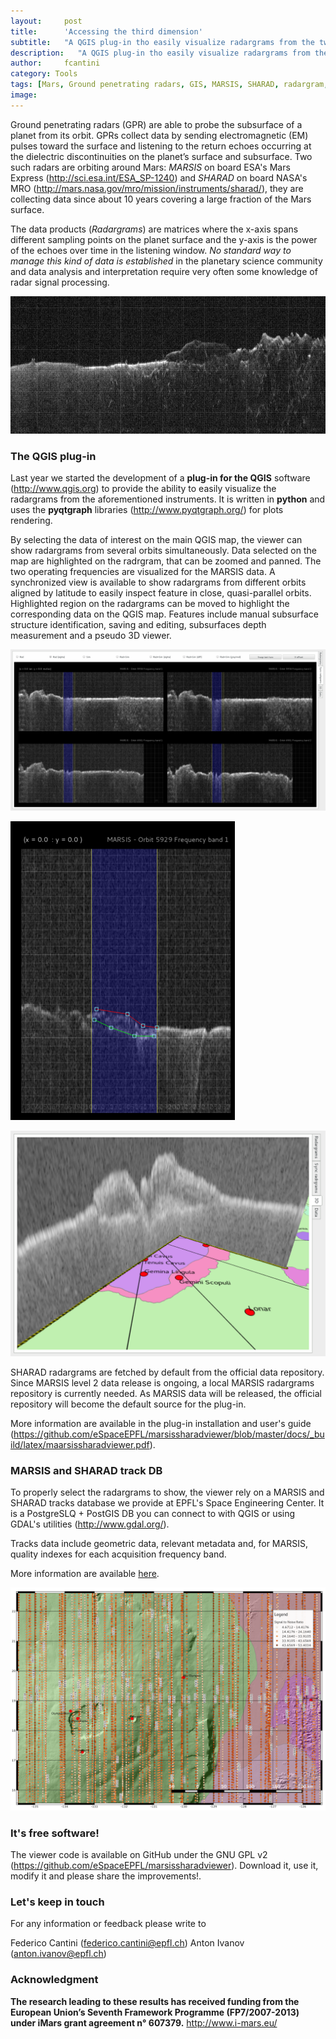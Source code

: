 ```yaml
---
layout:     post
title:      'Accessing the third dimension'
subtitle:   "A QGIS plug-in tho easily visualize radargrams from the two Mars ground penetrating radars, MARSIS and SHARAD."
description:   "A QGIS plug-in tho easily visualize radargrams from the two Mars ground penetrating radars, MARSIS and SHARAD."
author:     fcantini
category: Tools
tags: [Mars, Ground penetrating radars, GIS, MARSIS, SHARAD, radargram, visualisation]
image: 
---
```


Ground penetrating radars (GPR) are able to probe the subsurface of a planet from its orbit. GPRs collect data by sending electromagnetic (EM) pulses toward the surface and listening to the return echoes occurring at the dielectric discontinuities on the planet’s surface and subsurface. 
Two such radars are orbiting around Mars: *MARSIS* on board ESA's Mars Express (http://sci.esa.int/ESA_SP-1240) and *SHARAD* on board NASA's MRO (http://mars.nasa.gov/mro/mission/instruments/sharad/), they are collecting data since about 10 years covering a large fraction of the Mars surface. 

The data products (*Radargrams*) are matrices where the x-axis spans different sampling points on the planet surface and the y-axis is the power of the echoes over time in the listening window.
*No standard way to manage this kind of data is established* in the planetary science community and data analysis and interpretation require very often some knowledge of radar signal processing.

[![Screenshot](/img/fcantini/SHARAD_rg_1971502.png "Example of SHARAD radargram")]()


### The QGIS plug-in

Last year we started the development of a **plug-in for the QGIS** software (http://www.qgis.org) to provide the ability to easily visualize the radargrams from the aforementioned instruments. It is written in **python** and uses the **pyqtgraph** libraries (http://www.pyqtgraph.org/) for plots rendering.

By selecting the data of interest on the main QGIS map, the viewer can show radargrams from several orbits simultaneously. Data selected on the map are highlighted on the radrgram, that can be zoomed and panned. The two operating frequencies are visualized for the MARSIS data. A synchronized view is available to show radargrams from different orbits aligned by latitude to easily inspect feature in close, quasi-parallel orbits. Highlighted region on the radargrams can be moved to highlight the corresponding data on the QGIS map. Features include manual subsurface structure identification, saving and editing, subsurfaces depth measurement and a pseudo 3D viewer.


[![Screenshot](/img/fcantini/viewer.png "MARSIS/SHARAD QGIS viewer plug-in")]()

[![Screenshot](/img/fcantini/surfaces.png "Subsurfaces depth measument")]()

[![Screenshot](/img/fcantini/3d.png "Pseudo 3D viewer")]()


SHARAD radargrams are fetched by default from the official data repository. Since MARSIS level 2 data release is ongoing, a local MARSIS radargrams repository is currently needed. As MARSIS data will be released, the official repository will become the default source for the plug-in.

More information are available in the plug-in installation and user's guide (https://github.com/eSpaceEPFL/marsissharadviewer/blob/master/docs/_build/latex/maarsissharadviewer.pdf).



### MARSIS and SHARAD track DB

To properly select the radargrams to show, the viewer rely on a MARSIS and SHARAD tracks database we provide at EPFL's Space Engineering Center. It is a PostgreSLQ + PostGIS DB you can connect to with QGIS or using GDAL's utilities (http://www.gdal.org/).

Tracks data include geometric data, relevant metadata and, for MARSIS, quality indexes for each acquisition frequency band.

More information are available [here](https://github.com/eSpaceEPFL/marsissharadviewer/blob/master/tracks_db_docs/_build/latex/MARSgroundpenetratingradarstracksGISvectorlayers.pdf).

[![Screenshot](/img/fcantini/map.png "QGIS map with MARSIS tracks")]()



### It's free software!

The viewer code is available on GitHub under the GNU GPL v2 (https://github.com/eSpaceEPFL/marsissharadviewer). Download it, use it, modify it and please share the improvements!.


### Let's keep in touch

For any information or feedback please write to 

Federico Cantini (federico.cantini@epfl.ch)
Anton Ivanov (anton.ivanov@epfl.ch)


### Acknowledgment

**The research leading to these results has received funding from the European Union’s Seventh Framework Programme (FP7/2007-2013) under iMars grant agreement n° 607379.** http://www.i-mars.eu/





